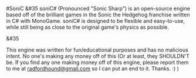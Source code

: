 #SoniC &#35
soniC# (Pronounced "Sonic Sharp") is an open-source engine based off of the brilliant games in the Sonic the Hedgehog franchise written in C# with MonoGame. soniC# is designed to be flexible and easy-to-use, while still being as close to the original game's physics as possible. <p>&#35</p>

This engine was written for fun/educational purposes and has no malicious intent. No one's making any money off of this (Or at least, they SHOULDN'T be. If you find any one making money off of this engine, please report them to me at radfordhound@gmail.com so I can put an end to it. Thanks. :) )
